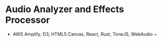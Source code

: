 # Audio Analyzer and Effects Processor 

- AWS Amplify, D3, HTML5 Canvas, React, Rust, ToneJS, WebAudio \~
